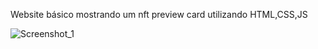 Website básico mostrando um nft preview card utilizando HTML,CSS,JS

![Screenshot_1](https://user-images.githubusercontent.com/86614864/172526343-42ab5255-996d-49ff-9abd-6d3808d39bbc.jpg)
